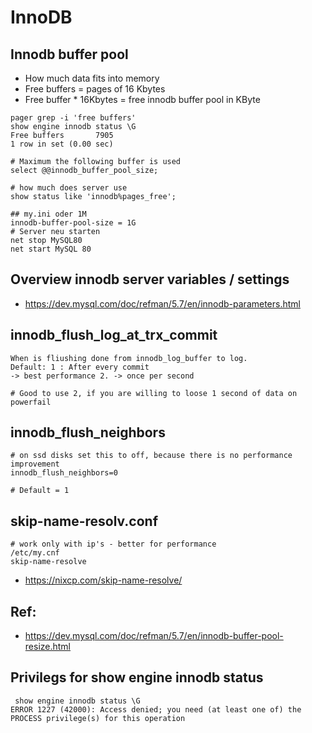 # InnoDB 

## Innodb buffer pool

  * How much data fits into memory 
  * Free buffers = pages of 16 Kbytes 
  * Free buffer * 16Kbytes = free innodb buffer pool in KByte  
```
pager grep -i 'free buffers'
show engine innodb status \G
Free buffers       7905
1 row in set (0.00 sec)
```

```
# Maximum the following buffer is used 
select @@innodb_buffer_pool_size;

# how much does server use 
show status like 'innodb%pages_free';

```

```
## my.ini oder 1M 
innodb-buffer-pool-size = 1G
# Server neu starten 
net stop MySQL80
net start MySQL 80
```

## Overview innodb server variables / settings 

  * https://dev.mysql.com/doc/refman/5.7/en/innodb-parameters.html


## 	innodb_flush_log_at_trx_commit

```
When is fliushing done from innodb_log_buffer to log.
Default: 1 : After every commit 
-> best performance 2. -> once per second

# Good to use 2, if you are willing to loose 1 second of data on powerfail 
```

## innodb_flush_neighbors 

```
# on ssd disks set this to off, because there is no performance improvement 
innodb_flush_neighbors=0 

# Default = 1 

```

## skip-name-resolv.conf 

```
# work only with ip's - better for performance 
/etc/my.cnf 
skip-name-resolve
```

  * https://nixcp.com/skip-name-resolve/


## Ref:

  * https://dev.mysql.com/doc/refman/5.7/en/innodb-buffer-pool-resize.html
  

## Privilegs for show engine innodb status 

```
 show engine innodb status \G
ERROR 1227 (42000): Access denied; you need (at least one of) the PROCESS privilege(s) for this operation

```

